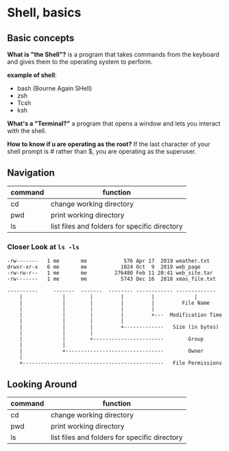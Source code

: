 # Shell, basics

## Basic concepts
**What is "the Shell"?**
is a program that takes commands from the keyboard and gives them to the operating system to perform.

**example of shell**:
- bash (Bourne Again SHell)
- zsh
- Tcsh
- ksh

**What's a "Terminal?"**
a program that opens a window and lets you interact with the shell.

**How to know if u are operating as the root?**
If the last character of your shell prompt is # rather than $, you are operating as the superuser.

## Navigation
command |function
--------|------------
cd |change working directory
pwd |print working directory
ls |list files and folders for specific directory

### Closer Look at `ls -ls`
```
-rw-------   1 me       me            576 Apr 17  2019 weather.txt
drwxr-xr-x   6 me       me           1024 Oct  9  2019 web_page
-rw-rw-r--   1 me       me         276480 Feb 11 20:41 web_site.tar
-rw-------   1 me       me           5743 Dec 16  2018 xmas_file.txt

----------     -------  -------  -------- ------------ -------------
    |             |        |         |         |             |
    |             |        |         |         |         File Name
    |             |        |         |         |
    |             |        |         |         +---  Modification Time
    |             |        |         |
    |             |        |         +-------------   Size (in bytes)
    |             |        |
    |             |        +-----------------------        Group
    |             |
    |             +--------------------------------        Owner
    |
    +----------------------------------------------   File Permissions
```
## Looking Around
command |function
--------|------------
cd |change working directory
pwd |print working directory
ls |list files and folders for specific directory
